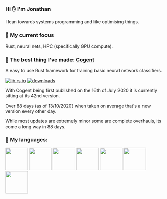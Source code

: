 ### Hi ✋ I'm Jonathan

I lean towards systems programming and like optimising things.

### 🔭 My current focus ###

Rust, neural nets, HPC (specifically GPU compute).

### 🌟 The best thing I've made: [Cogent](https://github.com/JonathanWoollett-Light/cogent) ###

A easy to use Rust framework for training basic neural network classifiers.

[![lib.rs.io](https://img.shields.io/crates/v/cogent?color=blue&label=lib.rs)](https://lib.rs/crates/cogent)
[![downloads](https://img.shields.io/crates/d/cogent)](https://crates.io/crates/cogent)

With Cogent being first published on the 16th of July 2020 it is currently sitting at its 42nd version.

Over 88 days (as of 13/10/2020) when taken on average that's a new version every other day.

While most updates are extremely minor some are complete overhauls, its come a long way in 88 days.

### 💬 My languages: ###

<code><img height="70" src="https://upload.wikimedia.org/wikipedia/commons/thumb/d/d5/Rust_programming_language_black_logo.svg/1200px-Rust_programming_language_black_logo.svg.png"></code> <!-- Rust -->
<code><img height="70" src="https://upload.wikimedia.org/wikipedia/commons/thumb/1/18/ISO_C%2B%2B_Logo.svg/800px-ISO_C%2B%2B_Logo.svg.png"></code> <!-- C++ -->
<code><img height="70" src="https://seeklogo.com/images/C/c-programming-language-logo-9B32D017B1-seeklogo.com.png"></code> <!-- C -->
<code><img height="70" src="https://upload.wikimedia.org/wikipedia/commons/thumb/c/c3/Python-logo-notext.svg/1024px-Python-logo-notext.svg.png"></code> <!-- Python -->
<code><img height="70" src="https://upload.wikimedia.org/wikipedia/commons/8/82/C_Sharp_logo.png"></code> <!-- C# -->
<code><img height="70" src="https://upload.wikimedia.org/wikipedia/commons/thumb/b/b2/Ada_Mascot_with_slogan.png/1200px-Ada_Mascot_with_slogan.png"></code> <!-- Ada -->
<code><img height="70" src="https://upload.wikimedia.org/wikipedia/commons/thumb/9/99/Unofficial_JavaScript_logo_2.svg/1200px-Unofficial_JavaScript_logo_2.svg.png"></code> <!-- JavaScript -->
